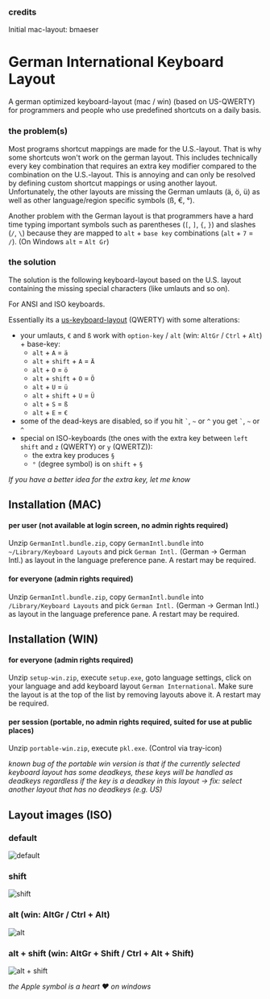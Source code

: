 ### credits
Initial mac-layout: bmaeser

# German International Keyboard Layout

A german optimized keyboard-layout (mac / win) (based on US-QWERTY) for programmers and people who use predefined shortcuts on a daily basis.

### the problem(s)

Most programs shortcut mappings are made for the U.S.-layout. That is why some shortcuts won't work on the german layout. This includes technically every key combination that requires an extra key modifier compared to the combination on the U.S.-layout. This is annoying and can only be resolved by defining custom shortcut mappings or using another layout. Unfortunately, the other layouts are missing the German umlauts (ä, ö, ü) as well as other language/region specific symbols (ß, €, °).

Another problem with the German layout is that programmers have a hard time typing important symbols such as parentheses (`[`, `]`, `{`, `}`) and slashes (`/`, `\`) because they are mapped to `alt` + `base key` combinations (`alt` + `7` = `/`). (On Windows `alt` = `Alt Gr`)

### the solution

The solution is the following keyboard-layout based on the U.S. layout containing the missing special characters (like umlauts and so on).

For ANSI and ISO keyboards. 

Essentially its a [us-keyboard-layout](http://en.wikipedia.org/wiki/File:KB_United_States-NoAltGr.svg) (QWERTY) with some alterations:

* your umlauts, `€` and `ß` work with `option-key` / `alt` (win: `AltGr` / `Ctrl` + `Alt`) + base-key:
    * `alt` + `A` = `ä`
    * `alt` + `shift` + `A` = `Ä`
    * `alt` + `O` = `ö`
    * `alt` + `shift` + `O` = `Ö`
    * `alt` + `U` = `ü`
    * `alt` + `shift` + `U` = `Ü`
    * `alt` + `S` = `ß`
    * `alt` + `E` = `€`
* some of the dead-keys are disabled, so if you hit `` ` ``, `~` or `^` you get `` ` ``, `~` or `^`
* special on ISO-keyboards (the ones with the extra key between `left shift` and `z` (QWERTY) or `y` (QWERTZ)):
    * the extra key produces `§`
    * `°` (degree symbol) is on `shift` + `§`

*If you have a better idea for the extra key, let me know*


## Installation (MAC)

#### per user (not available at login screen, no admin rights required)
Unzip `GermanIntl.bundle.zip`, copy `GermanIntl.bundle` into `~/Library/Keyboard Layouts` and pick `German Intl.` (German -> German Intl.) as layout in the language preference pane. A restart may be required.

#### for everyone (admin rights required)
Unzip `GermanIntl.bundle.zip`, copy `GermanIntl.bundle` into `/Library/Keyboard Layouts` and pick `German Intl.` (German -> German Intl.) as layout in the language preference pane. A restart may be required.

## Installation (WIN)

#### for everyone (admin rights required)
Unzip `setup-win.zip`, execute `setup.exe`, goto language settings, click on your language and add keyboard layout `German International`. Make sure the layout is at the top of the list by removing layouts above it.  A restart may be required.

#### per session (portable, no admin rights required, suited for use at public places)
Unzip `portable-win.zip`, execute `pkl.exe`. (Control via tray-icon)

*known bug of the portable win version is that if the currently selected keyboard layout has some deadkeys, these keys will be handled as deadkeys regardless if the key is a deadkey in this layout -> fix: select another layout that has no deadkeys (e.g. US)*

## Layout images (ISO)

### default
![default](https://raw.githubusercontent.com/progmem64/German-International-Keyboard-Layout/master/layout-img/default.png)

### shift
![shift](https://raw.githubusercontent.com/progmem64/German-International-Keyboard-Layout/master/layout-img/shift.png)

### alt (win: AltGr / Ctrl + Alt)
![alt](https://raw.githubusercontent.com/progmem64/German-International-Keyboard-Layout/master/layout-img/alt.png)

### alt + shift (win: AltGr + Shift / Ctrl + Alt + Shift)
![alt + shift](https://raw.githubusercontent.com/progmem64/German-International-Keyboard-Layout/master/layout-img/altshift.png)

*the Apple symbol is a heart ♥ on windows*